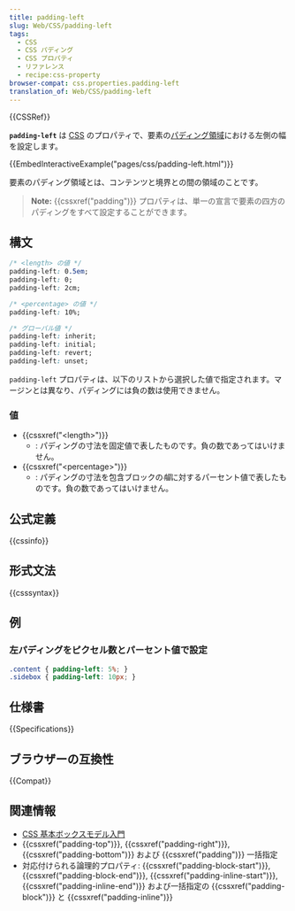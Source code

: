 ```yaml
---
title: padding-left
slug: Web/CSS/padding-left
tags:
  - CSS
  - CSS パディング
  - CSS プロパティ
  - リファレンス
  - recipe:css-property
browser-compat: css.properties.padding-left
translation_of: Web/CSS/padding-left
---
```

{{CSSRef}}

**`padding-left`** は [CSS](/ja/docs/Web/CSS) のプロパティで、要素の[パディング領域](/ja/docs/Web/CSS/CSS_Box_Model/Introduction_to_the_CSS_box_model#パディング領域)における左側の幅を設定します。

{{EmbedInteractiveExample("pages/css/padding-left.html")}}

要素のパディング領域とは、コンテンツと境界との間の領域のことです。

> **Note:** {{cssxref("padding")}} プロパティは、単一の宣言で要素の四方のパディングをすべて設定することができます。

## 構文

```css
/* <length> の値 */
padding-left: 0.5em;
padding-left: 0;
padding-left: 2cm;

/* <percentage> の値 */
padding-left: 10%;

/* グローバル値 */
padding-left: inherit;
padding-left: initial;
padding-left: revert;
padding-left: unset;
```

`padding-left` プロパティは、以下のリストから選択した値で指定されます。マージンとは異なり、パディングには負の数は使用できません。

### 値

- {{cssxref("&lt;length&gt;")}}
  - : パディングの寸法を固定値で表したものです。負の数であってはいけません。
- {{cssxref("&lt;percentage&gt;")}}
  - : パディングの寸法を包含ブロックの*幅*に対するパーセント値で表したものです。負の数であってはいけません。

## 公式定義

{{cssinfo}}

## 形式文法

{{csssyntax}}

## 例

### 左パディングをピクセル数とパーセント値で設定

```css
.content { padding-left: 5%; }
.sidebox { padding-left: 10px; }
```

## 仕様書

{{Specifications}}

## ブラウザーの互換性

{{Compat}}

## 関連情報

- [CSS 基本ボックスモデル入門](/ja/docs/Web/CSS/CSS_Box_Model/Introduction_to_the_CSS_box_model)
- {{cssxref("padding-top")}}, {{cssxref("padding-right")}}, {{cssxref("padding-bottom")}} および {{cssxref("padding")}} 一括指定
- 対応付けられる論理的プロパティ: {{cssxref("padding-block-start")}}, {{cssxref("padding-block-end")}}, {{cssxref("padding-inline-start")}}, {{cssxref("padding-inline-end")}} および一括指定の {{cssxref("padding-block")}} と {{cssxref("padding-inline")}}
